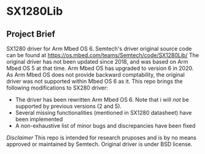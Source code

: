 # SX1280Lib

## Project Brief
SX1280 driver for Arm Mbed OS 6.
Semtech's driver original source code can be found at https://os.mbed.com/teams/Semtech/code/SX1280Lib/
The original driver has not been updated since 2018, and was based on Arm Mbed OS 5 at that time.
Arm Mbed OS has upgraded to version 6 in 2020. As Arm Mbed OS does not provide backward comptability, the original driver was not supported within Mbed OS 6 as it.
This repo brings the following modifications to SX280 driver:
* The driver has been rewritten Arm Mbed OS 6. Note that i will *not* be supported by previous versions (2 and 5).
* Several missing functionalities (mentioned in SX1280 datasheet) have been implemented
* A non-exhaustive list of minor bugs and discrepancies have been fixed

 *Disclaimer* This repo is intended for research pruposes and is by no means approved or maintained by Semtech. Original driver is under BSD license.

